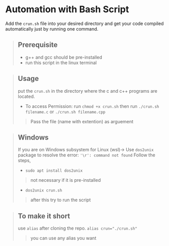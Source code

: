 # Automation with Bash Script

Add the `crun.sh` file into your desired directory and get your code compiled automatically just by running one command.

> ## Prerequisite
> * g++ and gcc should be pre-installed
> * run this script in the linux terminal

> ## Usage
> put the `crun.sh` in the directory where the c and c++ programs are located.
> * To access Permission:
>  run `chmod +x crun.sh` then
>  run `./crun.sh filename.c` or `./crun.sh filename.cpp`  
>> Pass the file (name with extention) as arguement

> ## Windows
> If you are on Windows subsystem for Linux (wsl)->
> Use `dos2unix` package to resolve the error: `'\r': command not found`
> Follow the steps,
> * `sudo apt install dos2unix` 
>> not necessary if it is pre-installed
> * `dos2unix crun.sh` 
>> after this try to run the script

> ## To make it short
> use `alias` after cloning the repo.
> `alias crun="./crun.sh"`
>> you can use any alias you want